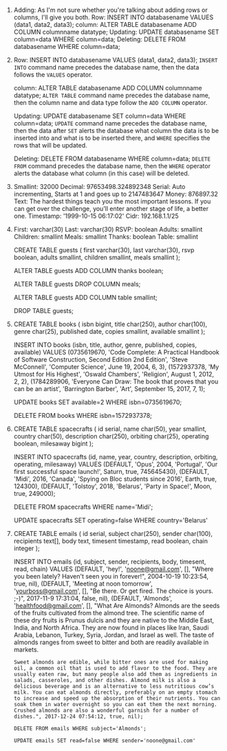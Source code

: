 1.  Adding: As I'm not sure whether you're talking about adding rows or columns, I'll give you both.
    Row:        INSERT INTO databasename VALUES (data1, data2, data3);
    column:     ALTER TABLE databasename ADD COLUMN columnname datatype;
    Updating:   UPDATE databasename SET column=data WHERE column=data;
    Deleting:   DELETE FROM databasename WHERE column=data;

2.  Row:        INSERT INTO databasename VALUES (data1, data2, data3);
                `INSERT INTO` command name precedes the database name, then the data follows the `VALUES` operator.

    column:     ALTER TABLE databasename ADD COLUMN columnname datatype;
                `ALTER TABLE` command name precedes the database name, then the column name and data type follow the `ADD COLUMN` operator.

    Updating:   UPDATE databasename SET column=data WHERE column=data;
                `UPDATE` command name precedes the database name, then the data after `SET` alerts the database what column the data is to be inserted into and what is to be inserted there, and `WHERE` specifies the rows that will be updated.

    Deleting:   DELETE FROM databasename WHERE column=data;
                `DELETE FROM` command precedes the database name, then the `WHERE` operator alerts the database what column (in this case) will be deleted.

3.  Smallint:   32000
    Decimal:    97653498.324892348
    Serial:     Auto incrementing, Starts at 1 and goes up to 2147483647
    Money:      876897.32
    Text:       The hardest things teach you the most important lessons. If you can get over the challenge, you’ll enter another stage of life, a better one.
    Timestamp:  '1999-10-15 06:17:02'
    Cidr:       192.168.1.1/25

4.  First: varchar(30)
    Last:  varchar(30)
    RSVP:       boolean
    Adults:     smallint
    Children:   smallint
    Meals:      smallint
    Thanks:     boolean
    Table:      smallint

    CREATE TABLE guests (
            first varchar(30),
            last varchar(30),
            rsvp boolean,
            adults smallint,
            children smallint,
            meals smallint
        );

    ALTER TABLE guests ADD COLUMN thanks boolean;

    ALTER TABLE guests DROP COLUMN meals;

    ALTER TABLE guests ADD COLUMN table smallint;

    DROP TABLE guests;

5.  CREATE TABLE books (
            isbn bigint,
            title char(250),
            author char(100),
            genre char(25),
            published date,
            copies smallint,
            available smallint
        );

    INSERT INTO books (isbn, title, author, genre, published, copies, available)
        VALUES
         (0735619670, 'Code Complete: A Practical Handbook of Software Construction, Second Edition 2nd Edition', 'Steve McConnell', 'Computer Science', June 19, 2004, 6, 3),
         (1572937378, 'My Utmost for His Highest', 'Oswald Chambers', 'Religion', August 1, 2012, 2, 2),
         (1784289906, 'Everyone Can Draw: The book that proves that you can be an artist', 'Barrington Barber', 'Art', September 15, 2017, 7, 1);

    UPDATE books SET available=2 WHERE isbn=0735619670;

    DELETE FROM books WHERE isbn=1572937378;

6.  CREATE TABLE spacecrafts (
        id serial,
        name char(50),
        year smallint,
        country char(50),
        description char(250),
        orbiting char(25),
        operating boolean,
        milesaway bigint
    );

    INSERT INTO spacecrafts (id, name, year, country, description, orbiting, operating, milesaway)
        VALUES
        (DEFAULT, 'Opus', 2004, 'Portugal', 'Our first successful space launch!', Saturn, true, 745645430),
        (DEFAULT, 'Midi', 2016, 'Canada', 'Spying on Bloc students since 2016', Earth, true, 124300),
        (DEFAULT, 'Tolstoy', 2018, 'Belarus', 'Party in Space!', Moon, true, 249000);

    DELETE FROM spacecrafts WHERE name='Midi';

    UPDATE spacecrafts SET operating=false WHERE country='Belarus'

7.  CREATE TABLE emails (
        id serial,
        subject char(250),
        sender char(100),
        recipients text[],
        body text,
        timesent timestamp,
        read boolean,
        chain integer
    );

    INSERT INTO emails (id, subject, sender, recipients, body, timesent, read, chain)
        VALUES
        (DEFAULT, 'hey!', 'noone@gmail.com', [], "Where you been lately? Haven't seen you in forever!", 2004-10-19 10:23:54, true, nil),
        (DEFAULT, 'Meeting at noon tomorrow', 'yourboss@gmail.com', [], "Be there. Or get fired. The choice is yours. ;-)", 2017-11-9 17:31:04, false, nil),
        (DEFAULT, 'Almonds', 'healthfood@gmail.com', [], "What Are Almonds?
        Almonds are the seeds of the fruits cultivated from the almond tree. The scientific name of these dry fruits is Prunus dulcis and they are native to the Middle East, India, and North Africa. They are now found in places like Iran, Saudi Arabia, Lebanon, Turkey, Syria, Jordan, and Israel as well. The taste of almonds ranges from sweet to bitter and both are readily available in markets.

        Sweet almonds are edible, while bitter ones are used for making oil, a common oil that is used to add flavor to the food. They are usually eaten raw, but many people also add them as ingredients in salads, casseroles, and other dishes. Almond milk is also a delicious beverage and is an alternative to less nutritious cow’s milk. You can eat almonds directly, preferably on an empty stomach to increase and speed up the absorption of their nutrients. You can soak them in water overnight so you can eat them the next morning. Crushed almonds are also a wonderful garnish for a number of dishes.", 2017-12-24 07:54:12, true, nil);

        DELETE FROM emails WHERE subject='Almonds';

        UPDATE emails SET read=false WHERE sender='noone@gmail.com'
